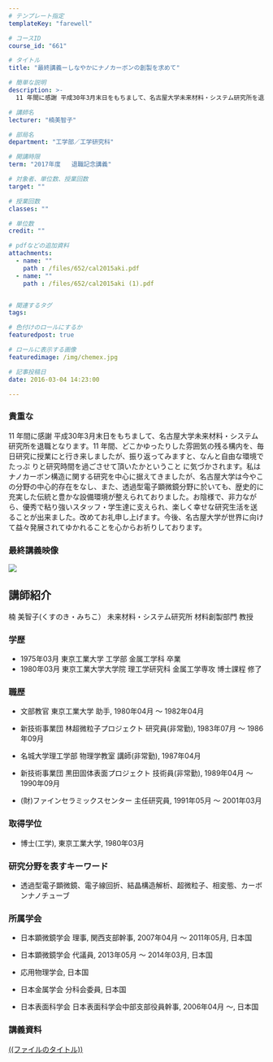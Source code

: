 ```yaml
---
# テンプレート指定
templateKey: "farewell"

# コースID
course_id: "661"

# タイトル
title: "最終講義ーしなやかにナノカーボンの創製を求めて"

# 簡単な説明
description: >-
  11 年間に感謝 平成30年3月末日をもちまして、名古屋大学未来材料・システム研究所を退職となります。11 年間、どこかゆったりした雰囲気の残る構内を、毎日研究に授業にと行き来しましたが、...

# 講師名
lecturer: "楠美智子"

# 部局名
department: "工学部／工学研究科"

# 開講時限
term: "2017年度	退職記念講義"

# 対象者、単位数、授業回数
target: ""

# 授業回数
classes: ""

# 単位数
credit: ""

# pdfなどの追加資料
attachments: 
  - name: "" 
    path : /files/652/cal2015aki.pdf
  - name: "" 
    path : /files/652/cal2015aki (1).pdf


# 関連するタグ
tags:

# 色付けのロールにするか
featuredpost: true

# ロールに表示する画像
featuredimage: /img/chemex.jpg

# 記事投稿日
date: 2016-03-04 14:23:00

---
```

  
### 貴重な  
11 年間に感謝 平成30年3月末日をもちまして、名古屋大学未来材料・システム研究所を退職となります。11 年間、どこかゆったりした雰囲気の残る構内を、毎日研究に授業にと行き来しましたが、振り返ってみますと、なんと自由な環境でたっぷ りと研究時間を過ごさせて頂いたかということ に気づかされます。私はナノカーボン構造に関する研究を中心に据えてきましたが、名古屋大学は今やこの分野の中心的存在をなし、また、透過型電子顕微鏡分野に於いても、歴史的に充実した伝統と豊かな設備環境が整えられておりました。お陰様で、非力ながら、優秀で粘り強いスタッフ・学生達に支えられ、楽しく幸せな研究生活を送ることが出来ました。改めてお礼申し上げます。今後、名古屋大学が世界に向けて益々発展されてゆかれることを心からお祈りしております。  
### 最終講義映像  
[![](http://nuvideo.media.nagoya-u.ac.jp/thumbs/4011/4437)](http://nuvideo.media.nagoya-u.ac.jp/embed/a93bd7b3da71440dfc5d723af0ada70b0b2bb498) 
  
## 講師紹介  
楠 美智子(くすのき・みちこ） 未来材料・システム研究所 材料創製部門 教授  
### 学歴  
  
* 1975年03月 東京工業大学 工学部 金属工学科 卒業  
* 1980年03月 東京工業大学大学院 理工学研究科 金属工学専攻 博士課程 修了  
### 職歴  
  
* 文部教官 東京工業大学 助手, 1980年04月 ～ 1982年04月  
  
* 新技術事業団 林超微粒子プロジェクト 研究員(非常勤), 1983年07月 ～ 1986年09月  
* 名城大学理工学部 物理学教室 講師(非常勤), 1987年04月  
  
* 新技術事業団 黒田固体表面プロジェクト 技術員(非常勤), 1989年04月 ～ 1990年09月  
* (財)ファインセラミックスセンター 主任研究員, 1991年05月 ～ 2001年03月  
### 取得学位  
  
* 博士(工学), 東京工業大学, 1980年03月  
### 研究分野を表すキーワード  
  
* 透過型電子顕微鏡、電子線回折、結晶構造解析、超微粒子、相変態、カーボンナノチューブ  
### 所属学会  
  
  
* 日本顕微鏡学会 理事, 関西支部幹事, 2007年04月 ～ 2011年05月, 日本国  
  
* 日本顕微鏡学会 代議員, 2013年05月 ～ 2014年03月, 日本国  
* 応用物理学会, 日本国  
* 日本金属学会 分科会委員, 日本国  
* 日本表面科学会 日本表面科学会中部支部役員幹事, 2006年04月 ～, 日本国
### 講義資料


[((ファイルのタイトル))](/files/661/((ファイル名))) 
